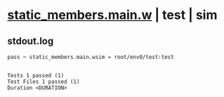 # [static_members.main.w](../../../../../examples/tests/valid/static_members.main.w) | test | sim

## stdout.log
```log
pass ─ static_members.main.wsim » root/env0/test:test
 
 
Tests 1 passed (1)
Test Files 1 passed (1)
Duration <DURATION>
```

